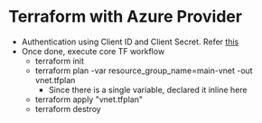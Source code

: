 # Terraform with Azure Provider
- Authentication using Client ID and Client Secret. Refer [this](Content/4_Steps_To_Run_TF_Locally.md)
- Once done, execute core TF workflow
    - terraform init
    - terraform plan -var resource_group_name=main-vnet -out vnet.tfplan
        - Since there is a single variable, declared it inline here
    - terraform apply "vnet.tfplan"
    - terraform destroy
